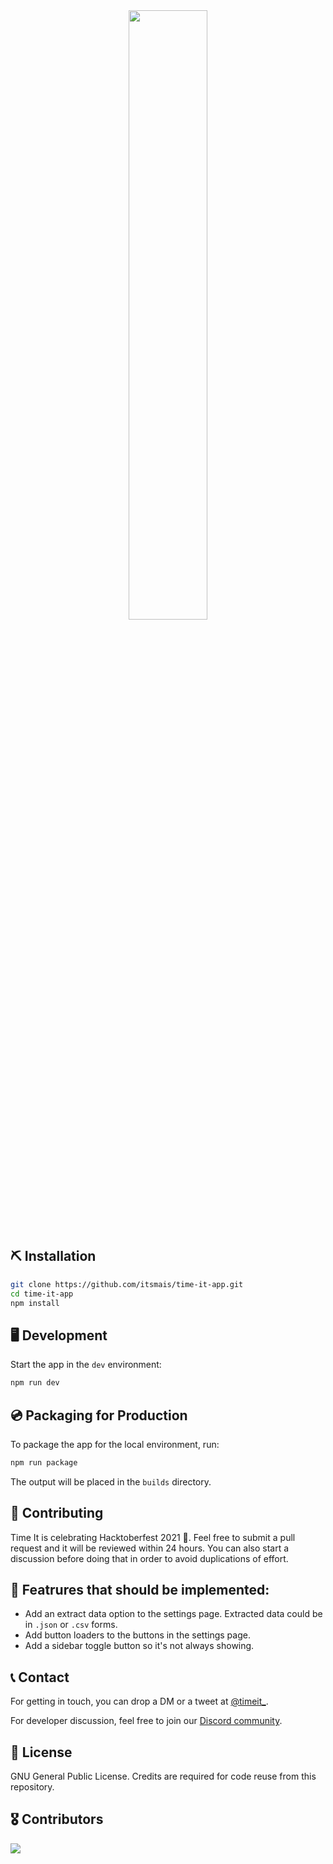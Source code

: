 <div align="center">
  <img src="./src/assets/images/logo.png" width="50%" />
</div>

## ⛏ Installation

```bash
git clone https://github.com/itsmais/time-it-app.git
cd time-it-app
npm install
```

## 🖥 Development

Start the app in the `dev` environment:

```bash
npm run dev
```

## 💿 Packaging for Production

To package the app for the local environment, run:
```bash
npm run package
```  
The output will be placed in the `builds` directory.

## 🤝 Contributing
Time It is celebrating Hacktoberfest 2021 🎉. Feel free to submit a pull request and it will be reviewed within 24 hours. You can also start a discussion before doing that in order to avoid duplications of effort.

## 🚀 Featrures that should be implemented:
- Add an extract data option to the settings page. Extracted data could be in `.json` or `.csv` forms.
- Add button loaders to the buttons in the settings page.
- Add a sidebar toggle button so it's not always showing.

## 📞 Contact
For getting in touch, you can drop a DM or a tweet at [@timeit_](https://twitter.com/timeit_).

For developer discussion, feel free to join our [Discord community](https://discord.gg/V3mgypaVEA).

## 📃 License
GNU General Public License. Credits are required for code reuse from this repository.

## 🎖 Contributors
<a href = "https://github.com/Tanu-N-Prabhu/Python/graphs/contributors">
  <img src = "https://contrib.rocks/image?repo=time-it-app/time-it-app"/>
</a>
